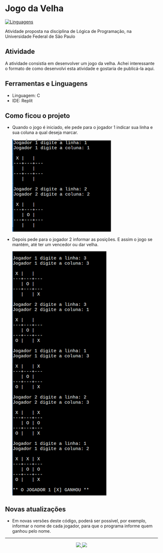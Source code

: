# Jogo da Velha
<a href="https://github.com/shioheii">
  <img alt="Linguagens" src="https://img.shields.io/badge/autor-Bruno%20Shiohei%20Kinoshita%20do%20Nascimento-DB3833">
</a>

Atividade proposta na disciplina de Lógica de Programação, na Universidade Federal de São Paulo

## Atividade
A atividade consistia em desenvolver um jogo da velha. Achei interessante o formato de como desenvolvi esta atividade e gostaria de publicá-la aqui.

## Ferramentas e Linguagens
- Linguagem: C
- IDE: Replit

## Como ficou o projeto
- Quando o jogo é iniciado, ele pede para o jogador 1 indicar sua linha e sua coluna a qual deseja marcar.

  <img src="./img/img1.png">
- Depois pede para o jogador 2 informar as posições. E assim o jogo se mantém, até ter um vencedor ou dar velha.

  <img src="./img/img2.png">

## Novas atualizações
- Em novas versões deste código, poderá ser possível, por exemplo, informar o nome de cada jogador, para que o programa informe quem ganhou pelo nome.


---

<p align="center">
  <a alt="Bruno Shiohei Kinoshita do Nascimento Linkedin" href="https://www.linkedin.com/in/bruno-shiohei/">
    <img src="https://img.shields.io/badge/LinkedIn-Bruno%20Shiohei%20Kinoshita%20do%20Nascimento-blue?logo=linkedin">
  </a>
  <a alt="Bruno Shiohei Kinoshita do Nascimento GitHub" href="https://github.com/shioheii">
    <img src="https://img.shields.io/badge/GitHub-shioheii-lightgrey?logo=github">
  </a>
</p>
